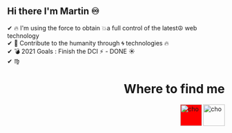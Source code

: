 ## Hi there I'm Martin    ♾️
 
 ✔ :fire:   I'm using the force to obtain 💥a full control of the latest☮️ web  technology <br>
 ✔   💯 Contribute to the  humanity  through  🌀 technologies :fire: <br>
 ✔ 💣  2021 Goals : Finish the DCI :zap:  -  DONE ☀️ <br>
 ✔ ♍ 





<h1 align="right">Where to find me</h1>
<a href="https://www.linkedin.com/in/martin-gray-010663206/"> <img align="right" alt="cho" width="50px"  src="https://cdn.jsdelivr.net/npm/simple-icons@3/icons/linkedin.svg"/></a> <a href="https://twitter.com/MAlexiev"><img align="right" style="background-color: red;" alt="cho" width="50px" src="https://cdn.jsdelivr.net/npm/simple-icons@3/icons/twitter.svg"/></a>
<!-- <a href="https://www.instagram.com/martal.photoshoot/"><img align="right" style="background-color: red;" alt="cho" width="50px" src="https://cdn.jsdelivr.net/npm/simple-icons@3/icons/instagram.svg"/></a> -->
<!-- <a href="https://www.facebook.com/MartinGrayAleksiev"><img align="right" style="background-color: red;" alt="cho" width="50px" src="https://cdn.jsdelivr.net/npm/simple-icons@3/icons/facebook.svg"/></a> -->

<br><br><br><br>&nbsp;&nbsp;&nbsp;


